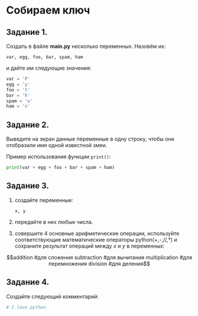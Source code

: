 
# Собираем ключ

## Задание 1.
Создать в файле **main.py** несколько переменных. Назовём их:

```
var, egg, foo, bar, spam, ham
```

и дайте им следующие значения:

```python
var = 'P'
egg = 'y'
foo = 't'
bar = 'h'
spam = 'o'
ham = 'n'
```

## Задание 2.
Выведите на экран данные переменные в одну строку, чтобы они отобразили имя одной известной змеи.

Пример использования функции `print()`:

```python
print(var + egg + foo + bar + spam + ham)
```

## Задание 3.
1. создайте переменные: 

    ```x, y```

2. передайте в них любые числа.
2. совершите 4 основные арифметические операции, используйте соответствующие математические операторы python(+,-,//,*) и сохраните результат операций между *x* и *y* в переменных:

```math
addition #для сложения
subtraction #для вычитания
multiplication #для перемножения
division #для деления
```

## Задание 4.
Создайте следующий комментарий: 

```python
# I love python
```

